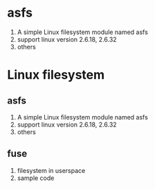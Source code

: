 # asfs
1. A simple Linux filesystem module named asfs
2. support linux version 2.6.18, 2.6.32
3. others

# Linux filesystem
## asfs
1. A simple Linux filesystem module named asfs
2. support linux version 2.6.18, 2.6.32
3. others

## fuse
1. filesystem in userspace
2. sample code


